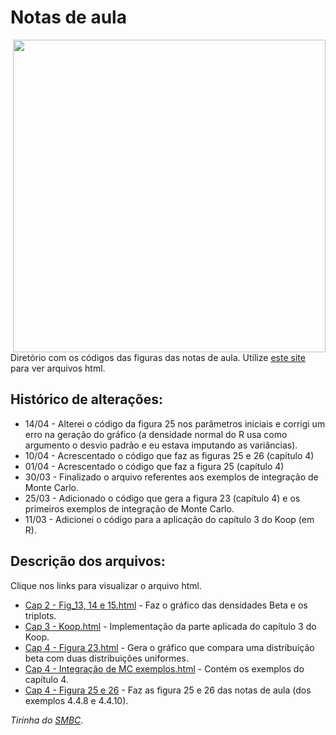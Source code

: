 # Notas de aula

<img src="https://www.smbc-comics.com/comics/20140523.png" width="500" align = "right">

Diretório com os códigos das figuras das notas de aula. Utilize [este site](https://htmlpreview.github.io/) para ver arquivos html.

## Histórico de alterações:

* 14/04 - Alterei o código da figura 25 nos parâmetros iniciais e corrigi um erro na geração do gráfico (a densidade normal do R usa como argumento o desvio padrão e eu estava imputando as variâncias).
* 10/04 - Acrescentado o código que faz as figuras 25 e 26 (capítulo 4)
* 01/04 - Acrescentado o código que faz a figura 25 (capítulo 4)
* 30/03 - Finalizado o arquivo referentes aos exemplos de integração de Monte Carlo.
* 25/03 - Adicionado o código que gera a figura 23 (capítulo 4) e os primeiros exemplos de integração de Monte Carlo.
* 11/03 - Adicionei o código para a aplicação do capítulo 3 do Koop (em R).

## Descrição dos arquivos:

Clique nos links para visualizar o arquivo html.

* [Cap 2 - Fig_13, 14 e 15.html](https://htmlpreview.github.io/?https://github.com/aishameriane/Econometria-Bayesiana/blob/master/Notas-de-aula/Cap_2_-_Fig_13%2C_14_e_15.html) - Faz o gráfico das densidades Beta e os triplots.
* [Cap 3 - Koop.html](https://htmlpreview.github.io/?https://github.com/aishameriane/Econometria-Bayesiana/blob/master/Notas-de-aula/Cap_3_Koop.html) - Implementação da parte aplicada do capítulo 3 do Koop.
* [Cap 4 - Figura 23.html](https://htmlpreview.github.io/?https://github.com/aishameriane/Econometria-Bayesiana/blob/master/Notas-de-aula/Cap_4_-_Figura_23.html) - Gera o gráfico que compara uma distribuição beta com duas distribuições uniformes.
* [Cap 4 - Integração de MC exemplos.html](https://htmlpreview.github.io/?https://github.com/aishameriane/Econometria-Bayesiana/blob/master/Notas-de-aula/Cap_4_-_Integra%C3%A7%C3%A3o_de_MC_exemplos.html) - Contém os exemplos do capítulo 4.
* [Cap 4 - Figura 25 e 26](https://htmlpreview.github.io/?https://github.com/aishameriane/Econometria-Bayesiana/blob/master/Notas-de-aula/Cap%204%20-%20Figuras%2025%20e%2026.html) - Faz as figura 25 e 26 das notas de aula (dos exemplos 4.4.8 e 4.4.10).

_Tirinha do [SMBC](https://www.smbc-comics.com/index.php?id=3366)_.
